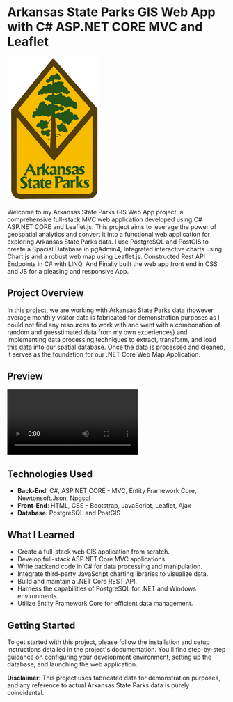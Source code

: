 # Arkansas State Parks GIS Web App with C# ASP.NET CORE MVC and Leaflet
![ARSP Logo](video/ArkansasStateParksLogo.png)

Welcome to my Arkansas State Parks GIS Web App project, a comprehensive full-stack MVC web application developed using C# ASP.NET CORE and Leaflet.js. This project aims to leverage the power of geospatial analytics and convert it into a functional web application for exploring Arkansas State Parks data. I use PostgreSQL and PostGIS to create a Spacial Database in pgAdmin4, Integrated interactive charts using Chart.js and a robust web map using Leaflet.js. Constructed Rest API Endpoints in C# with LINQ. And Finally built the web app front end in CSS and JS for a pleasing and responsive App.

## Project Overview

In this project, we are working with Arkansas State Parks data (however average monthly visitor data is fabricated for demonstration purposes as I could not find any resources to work with and went with a combonation of random and guesstimated data from my own experiences) and implementing data processing techniques to extract, transform, and load this data into our spatial database. Once the data is processed and cleaned, it serves as the foundation for our .NET Core Web Map Application.

## Preview
![Video](video/ARSP.mp4)

## Technologies Used

- **Back-End**: C#, ASP.NET CORE - MVC, Entity Framework Core, Newtonsoft.Json, Npgsql
- **Front-End**: HTML, CSS - Bootstrap, JavaScript, Leaflet, Ajax
- **Database**: PostgreSQL and PostGIS


## What I Learned
- Create a full-stack web GIS application from scratch.
- Develop full-stack ASP.NET Core MVC applications.
- Write backend code in C# for data processing and manipulation.
- Integrate third-party JavaScript charting libraries to visualize data.
- Build and maintain a .NET Core REST API.
- Harness the capabilities of PostgreSQL for .NET and Windows environments.
- Utilize Entity Framework Core for efficient data management.

## Getting Started

To get started with this project, please follow the installation and setup instructions detailed in the project's documentation. You'll find step-by-step guidance on configuring your development environment, setting up the database, and launching the web application.


**Disclaimer**: This project uses fabricated data for demonstration purposes, and any reference to actual Arkansas State Parks data is purely coincidental.
